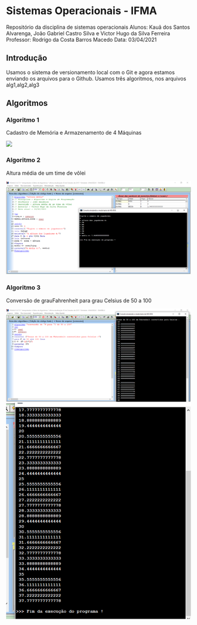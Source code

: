 # Sistemas Operacionais - IFMA
Repositório da disciplina de sistemas operacionais
Alunos: Kauã dos Santos Alvarenga, João Gabriel Castro Silva e Victor Hugo da Silva Ferreira
Professor: Rodrigo da Costa Barros Macedo
Data: 03/04/2021
## Introdução
Usamos o sistema de versionamento local com o Git e agora estamos enviando os arquivos para o Github.
Usamos três algoritmos, nos arquivos alg1,alg2,alg3
## Algoritmos
### Algoritmo 1
Cadastro de Memória e Armazenamento de 4 Máquinas

![](https://github.com/KauaAlvarenga/Algoritmos/blob/main/CADASTRO%20DE%20M%C3%81QUINAS.PNG)
### Algoritmo 2
Altura média de um time de vôlei

![](https://github.com/KauaAlvarenga/Algoritmos/blob/main/Altura%20M%C3%A9dia%20de%20um%20time%20de%20V%C3%B4lei.PNG)
### Algoritmo 3
Conversão de grauFahrenheit para grau Celsius de 50 a 100

![](https://github.com/KauaAlvarenga/Algoritmos/blob/main/Grau%20F%20para%20C%20pt1.PNG)
![](https://github.com/KauaAlvarenga/Algoritmos/blob/main/Grau%20F%20para%20C%20pt2.PNG)

